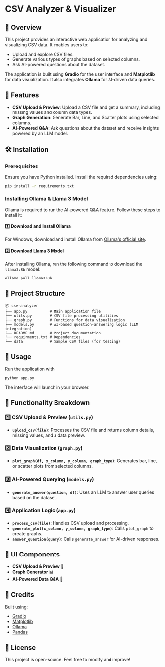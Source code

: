 # CSV Analyzer & Visualizer

## 📌 Overview
This project provides an interactive web application for analyzing and visualizing CSV data. It enables users to:
- Upload and explore CSV files.
- Generate various types of graphs based on selected columns.
- Ask AI-powered questions about the dataset.

The application is built using **Gradio** for the user interface and **Matplotlib** for data visualization. It also integrates **Ollama** for AI-driven data queries.

## 🚀 Features
- **CSV Upload & Preview**: Upload a CSV file and get a summary, including missing values and column data types.
- **Graph Generation**: Generate Bar, Line, and Scatter plots using selected columns.
- **AI-Powered Q&A**: Ask questions about the dataset and receive insights powered by an LLM model.

## 🛠️ Installation
### Prerequisites
Ensure you have Python installed. Install the required dependencies using:
```sh
pip install -r requirements.txt
```

### Installing Ollama & Llama 3 Model
Ollama is required to run the AI-powered Q&A feature. Follow these steps to install it:

#### 1️⃣ **Download and Install Ollama**

For Windows, download and install Ollama from [Ollama's official site](https://ollama.ai/).

#### 2️⃣ **Download Llama 3 Model**
After installing Ollama, run the following command to download the `llama3:8b` model:
```sh
ollama pull llama3:8b
```


## 📂 Project Structure
```
📦 csv-analyzer
├── app.py          # Main application file
├── utils.py        # CSV file processing utilities
├── graph.py        # Functions for data visualization
├── models.py       # AI-based question-answering logic (LLM integration)
└── README.md       # Project documentation
└── requirments.txt # Dependencies
└── data            # Sample CSV files (for testing)
```


## 🎯 Usage
Run the application with:
```sh
python app.py
```
The interface will launch in your browser.

## 📌 Functionality Breakdown
### 1️⃣ **CSV Upload & Preview** (`utils.py`)
- **`upload_csv(file)`**: Processes the CSV file and returns column details, missing values, and a data preview.

### 2️⃣ **Data Visualization** (`graph.py`)
- **`plot_graph(df, x_column, y_column, graph_type)`**: Generates bar, line, or scatter plots from selected columns.

### 3️⃣ **AI-Powered Querying** (`models.py`)
- **`generate_answer(question, df)`**: Uses an LLM to answer user queries based on the dataset.

### 4️⃣ **Application Logic** (`app.py`)
- **`process_csv(file)`**: Handles CSV upload and processing.
- **`generate_plot(x_column, y_column, graph_type)`**: Calls `plot_graph` to create graphs.
- **`answer_question(query)`**: Calls `generate_answer` for AI-driven responses.

## 🎨 UI Components
- **CSV Upload & Preview** 📂
- **Graph Generator** 📊
- **AI-Powered Data Q&A** 🤖

## 🔗 Credits
Built using:
- [Gradio](https://gradio.app/)
- [Matplotlib](https://matplotlib.org/)
- [Ollama](https://ollama.ai/)
- [Pandas](https://pandas.pydata.org/)

## 📜 License
This project is open-source. Feel free to modify and improve!
